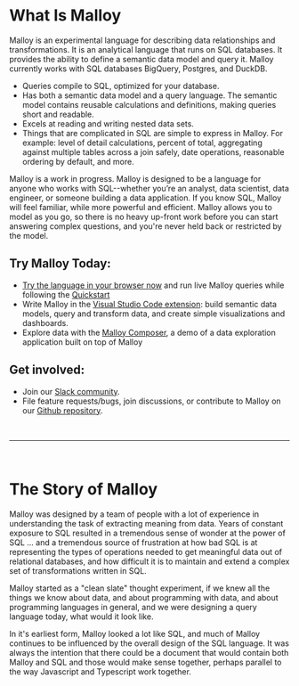 # What Is Malloy

Malloy is an experimental language for describing data relationships and transformations. It is an analytical language that runs on SQL databases. It provides the ability to define a semantic data model and query it. Malloy currently works with SQL databases BigQuery, Postgres, and DuckDB.
- Queries compile to SQL, optimized for your database.
- Has both a semantic data model and a query language.  The semantic model contains reusable calculations and definitions, making queries short and readable.
- Excels at reading and writing nested data sets.
- Things that are complicated in SQL are simple to express in Malloy. For example: level of detail calculations, percent of total, aggregating against multiple tables across a join safely, date operations, reasonable ordering by default, and more.

Malloy is a work in progress. Malloy is designed to be a language for anyone who works with SQL--whether you’re an analyst, data scientist, data engineer, or someone building a data application. If you know SQL, Malloy will feel familiar, while more powerful and efficient. Malloy allows you to model as you go, so there is no heavy up-front work before you can start answering complex questions, and you're never held back or restricted by the model.

## Try Malloy Today:
- <a href="https://github.dev/malloydata/try-malloy/airports.malloy" target="_blank">Try the language in your browser now</a> and run live Malloy queries while following the [Quickstart](user_guides/basic.md)
- Write Malloy in the <a href="https://marketplace.visualstudio.com/items?itemName=malloydata.malloy-vscode" target="_blank">Visual Studio Code extension</a>: build semantic data models, query and transform data, and create simple visualizations and dashboards.
- Explore data with the <a href="https://github.com/malloydata/malloy-composer" target="_blank">Malloy Composer</a>, a demo of a data exploration application built on top of Malloy

## Get involved:
- Join our [Slack community](https://join.slack.com/t/malloy-community/shared_invite/zt-1kgfwgi5g-CrsdaRqs81QY67QW0~t_uw).
- File feature requests/bugs, join discussions, or contribute to Malloy on our [Github repository](https://github.com/malloydata/malloy).

<br/>

***

<br/>

# The Story of Malloy

Malloy was designed by a team of people with a lot of experience in
understanding the task of extracting meaning from data. Years of constant
exposure to SQL resulted in a tremendous sense of wonder at the
power of SQL ... and a tremendous source of frustration at how
bad SQL is at representing the types of operations needed to
get meaningful data out of relational databases, and how
difficult it is to maintain and extend a complex set
of transformations written in SQL.

Malloy started as a "clean slate" thought experiment, if we knew
all the things we know about data, and about programming with data,
and about programming languages in general, and we were designing
a query language today, what would it look like.

In it's earliest form, Malloy looked a lot like SQL, and
much of Malloy continues to be influenced by the overall
design of the SQL language. It was always the intention that there
could be a document that would contain both Malloy and SQL
and those would make sense together, perhaps parallel to
the way Javascript and Typescript work together.